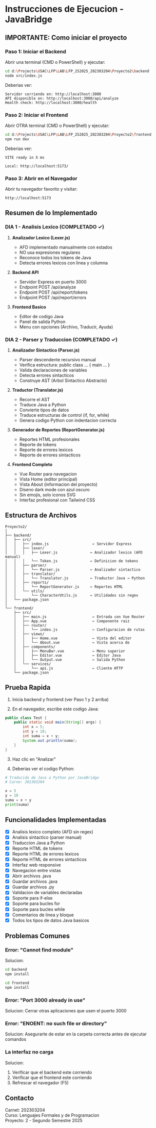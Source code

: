 # Instrucciones de Ejecucion - JavaBridge

## IMPORTANTE: Como iniciar el proyecto

### Paso 1: Iniciar el Backend

Abrir una terminal (CMD o PowerShell) y ejecutar:

```bash
cd d:\Projects\USAC\LFP\LAB\LFP_2S2025_202303204\Proyecto2\backend
node src/index.js
```

Deberias ver:
```
Servidor corriendo en: http://localhost:3000
API disponible en: http://localhost:3000/api/analyze
Health check: http://localhost:3000/health
```

### Paso 2: Iniciar el Frontend

Abrir OTRA terminal (CMD o PowerShell) y ejecutar:

```bash
cd d:\Projects\USAC\LFP\LAB\LFP_2S2025_202303204\Proyecto2\frontend
npm run dev
```

Deberias ver:
```
VITE ready in X ms

Local: http://localhost:5173/
```

### Paso 3: Abrir en el Navegador

Abrir tu navegador favorito y visitar:
```
http://localhost:5173
```

## Resumen de lo Implementado

### DIA 1 - Analisis Lexico (COMPLETADO ✓)

1. **Analizador Lexico (Lexer.js)**
   - AFD implementado manualmente con estados
   - NO usa expresiones regulares
   - Reconoce todos los tokens de Java
   - Detecta errores lexicos con linea y columna
   
2. **Backend API**
   - Servidor Express en puerto 3000
   - Endpoint POST /api/analyze
   - Endpoint POST /api/report/tokens
   - Endpoint POST /api/report/errors
   
3. **Frontend Basico**
   - Editor de codigo Java
   - Panel de salida Python
   - Menu con opciones (Archivo, Traducir, Ayuda)

### DIA 2 - Parser y Traduccion (COMPLETADO ✓)

1. **Analizador Sintactico (Parser.js)**
   - Parser descendente recursivo manual
   - Verifica estructura: public class ... { main ... }
   - Valida declaraciones de variables
   - Detecta errores sintacticos
   - Construye AST (Arbol Sintactico Abstracto)
   
2. **Traductor (Translator.js)**
   - Recorre el AST
   - Traduce Java a Python
   - Convierte tipos de datos
   - Traduce estructuras de control (if, for, while)
   - Genera codigo Python con indentacion correcta
   
3. **Generador de Reportes (ReportGenerator.js)**
   - Reportes HTML profesionales
   - Reporte de tokens
   - Reporte de errores lexicos
   - Reporte de errores sintacticos

4. **Frontend Completo**
   - Vue Router para navegacion
   - Vista Home (editor principal)
   - Vista About (informacion del proyecto)
   - Diseno dark mode con azul oscuro
   - Sin emojis, solo iconos SVG
   - Interfaz profesional con Tailwind CSS

## Estructura de Archivos

```
Proyecto2/
│
├── backend/
│   ├── src/
│   │   ├── index.js                    ← Servidor Express
│   │   ├── lexer/
│   │   │   ├── Lexer.js               ← Analizador lexico (AFD manual)
│   │   │   └── Token.js               ← Definicion de tokens
│   │   ├── parser/
│   │   │   └── Parser.js              ← Analizador sintactico
│   │   ├── translator/
│   │   │   └── Translator.js          ← Traductor Java → Python
│   │   ├── reports/
│   │   │   └── ReportGenerator.js     ← Reportes HTML
│   │   └── utils/
│   │       └── CharacterUtils.js      ← Utilidades sin regex
│   └── package.json
│
└── frontend/
    ├── src/
    │   ├── main.js                     ← Entrada con Vue Router
    │   ├── App.vue                     ← Componente raiz
    │   ├── router/
    │   │   └── index.js                ← Configuracion de rutas
    │   ├── views/
    │   │   ├── Home.vue                ← Vista del editor
    │   │   └── About.vue               ← Vista acerca de
    │   ├── components/
    │   │   ├── MenuBar.vue             ← Menu superior
    │   │   ├── Editor.vue              ← Editor Java
    │   │   └── Output.vue              ← Salida Python
    │   └── services/
    │       └── api.js                  ← Cliente HTTP
    └── package.json
```

## Prueba Rapida

1. Inicia backend y frontend (ver Paso 1 y 2 arriba)

2. En el navegador, escribe este codigo Java:

```java
public class Test {
    public static void main(String[] args) {
        int x = 5;
        int y = 10;
        int suma = x + y;
        System.out.println(suma);
    }
}
```

3. Haz clic en "Analizar"

4. Deberias ver el codigo Python:

```python
# Traducido de Java a Python por JavaBridge
# Carne: 202303204

x = 5
y = 10
suma = x + y
print(suma)
```

## Funcionalidades Implementadas

- [x] Analisis lexico completo (AFD sin regex)
- [x] Analisis sintactico (parser manual)
- [x] Traduccion Java a Python
- [x] Reporte HTML de tokens
- [x] Reporte HTML de errores lexicos
- [x] Reporte HTML de errores sintacticos
- [x] Interfaz web responsive
- [x] Navegacion entre vistas
- [x] Abrir archivos .java
- [x] Guardar archivos .java
- [x] Guardar archivos .py
- [x] Validacion de variables declaradas
- [x] Soporte para if-else
- [x] Soporte para bucles for
- [x] Soporte para bucles while
- [x] Comentarios de linea y bloque
- [x] Todos los tipos de datos Java basicos

## Problemas Comunes

### Error: "Cannot find module"
Solucion:
```bash
cd backend
npm install

cd frontend
npm install
```

### Error: "Port 3000 already in use"
Solucion: Cerrar otras aplicaciones que usen el puerto 3000

### Error: "ENOENT: no such file or directory"
Solucion: Asegurarte de estar en la carpeta correcta antes de ejecutar comandos

### La interfaz no carga
Solucion: 
1. Verificar que el backend este corriendo
2. Verificar que el frontend este corriendo
3. Refrescar el navegador (F5)

## Contacto

Carnet: 202303204  
Curso: Lenguajes Formales y de Programacion  
Proyecto: 2 - Segundo Semestre 2025
